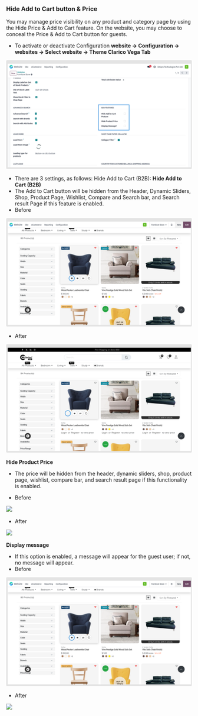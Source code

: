 
### Hide Add to Cart button & Price


You may manage price visibility on any product and category page by using the Hide Price & Add to Cart feature. On the website, you may choose to conceal the Price & Add to Cart button for guests.

* To activate or deactivate Configuration **website -> Configuration -> websites -> Select website -> Theme Clarico Vega Tab**


![](./images/hacb1.png)

* There are 3 settings, as follows: Hide Add to Cart (B2B):
**Hide Add to Cart (B2B)**
* The Add to Cart button will be hidden from the Header, Dynamic Sliders, Shop, Product Page, Wishlist, Compare and Search bar, and Search result Page if this feature is enabled.
* Before

![](./images/hap3.png)

* After

![](./images/hap2.png)

**Hide Product Price**
* The price will be hidden from the header, dynamic sliders, shop, product page, wishlist, compare bar, and search result page if this functionality is enabled.

* Before

![](./images/hap5.jpg)


* After

![](./images/hap4.jpg)

**Display message**
* If this option is enabled, a message will appear for the guest user; if not, no message will appear.
* Before

![](./images/hap3.png)

* After

![](./images/hap4.jpg)



